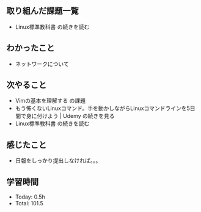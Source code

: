 ## 取り組んだ課題一覧
- Linux標準教科書 の続きを読む
## わかったこと
- ネットワークについて
## 次やること
- Vimの基本を理解する の課題
- もう怖くないLinuxコマンド。手を動かしながらLinuxコマンドラインを5日間で身に付けよう | Udemy の続きを見る
- Linux標準教科書 の続きを読む
## 感じたこと
- 日報をしっかり提出しなければ。。。
## 学習時間
- Today: 0.5h
- Total: 101.5